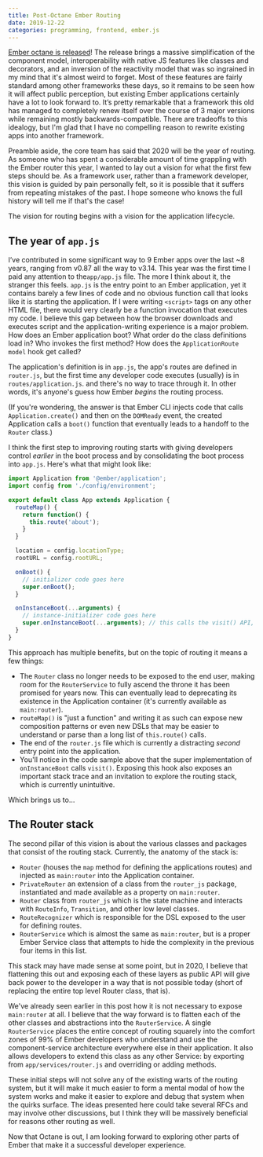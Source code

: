 ```yaml
---
title: Post-Octane Ember Routing
date: 2019-12-22
categories: programming, frontend, ember.js
---
```


[Ember octane is released][1]! The release brings a massive simplification of the component model,
interoperability with native JS features like classes and decorators, and an
inversion of the reactivity model that was so ingrained in my mind that it's almost weird to forget.
Most of these features are fairly standard among other frameworks these days, so it remains to be
seen how it will affect public perception, but existing Ember applications certainly have a lot to
look forward to. It’s pretty remarkable that a framework this old has managed to completely renew
itself over the course of 3 major versions while remaining mostly backwards-compatible. There are
tradeoffs to this idealogy, but I'm glad that I have no compelling reason to rewrite existing apps
into another framework.

Preamble aside, the core team has said that 2020 will be the year of routing. As someone who
has spent a considerable amount of time grappling with the Ember router this year, I wanted to
lay out a vision for what the first few steps should be. As a framework user, rather than a framework
developer, this vision is guided by pain personally felt, so it is possible that it suffers from
repeating mistakes of the past. I hope someone who knows the full history will tell me if that's the case!

The vision for routing begins with a vision for the application lifecycle.

## The year of `app.js`

I’ve contributed in some significant way to 9 Ember apps over the last ~8 years, ranging from v0.87
all the way to v3.14. This year was the first time I paid any attention to the`app/app.js` file.
The more I think about it, the stranger this feels. `app.js` is the entry point to an
Ember application, yet it contains barely a few lines of code and no obvious function call that
looks like it is starting the application. If I were writing `<script>` tags on any other HTML file,
there would very clearly be a function invocation that executes my code. I believe this gap
between how the browser downloads and executes script and the application-writing experience is
a major problem. How does an Ember application boot? What order do the class definitions load in?
Who invokes the first method? How does the `ApplicationRoute` `model` hook get called?

The application's definition is in `app.js`, the app's routes are defined in `router.js`,
but the first time any developer code executes (usually) is in `routes/application.js`. and there's
no way to trace through it. In other words, it's anyone's guess how Ember *begins* the routing
process.

(If you're wondering, the answer is that Ember CLI injects code that calls `Application.create()`
and then on the `DOMReady` event, the created Application calls a `boot()` function that eventually
leads to a handoff to the `Router` class.)

I think the first step to improving routing starts with giving developers control *earlier* in the
boot process and by consolidating the boot process into `app.js`. Here's what that might look like:

```js
import Application from '@ember/application';
import config from './config/environment';

export default class App extends Application {
  routeMap() {
    return function() {
      this.route('about');
    }
  }

  location = config.locationType;
  rootURL = config.rootURL;

  onBoot() {
    // initializer code goes here
    super.onBoot();
  }

  onInstanceBoot(...arguments) {
    // instance-initializer code goes here
    super.onInstanceBoot(...arguments); // this calls the visit() API, which eventually calls Router.transitionTo()
  }
}
```

This approach has multiple benefits, but on the topic of routing it means a few things:

- The `Router` class no longer needs to be exposed to the end user, making room for the
`RouterService` to fully ascend the throne it has been promised for years now. This can eventually
lead to deprecating its existence in the Application container (it's currently available as
`main:router`).
- `routeMap()` is "just a function" and writing it as such can expose new composition patterns or
even new DSLs that may be easier to understand or parse than a long list of `this.route()` calls.
- The end of the `router.js` file which is currently a distracting *second* entry point into the
application.
- You'll notice in the code sample above that the super implementation of `onInstanceBoot` calls
`visit()`. Exposing this hook also exposes an important stack trace and an invitation to explore
the routing stack, which is currently unintuitive.

Which brings us to...

## The Router stack

The second pillar of this vision is about the various classes and packages that consist of the
routing stack. Currently, the anatomy of the stack is:

- `Router` (houses the `map` method for defining the applications routes) and injected as `main:router`
into the Application container.
- `PrivateRouter` an extension of a class from the `router_js` package, instantiated and made available
as a property on `main:router`.
- `Router` class from `router_js` which is the state machine and interacts with `RouteInfo`, `Transition`,
and other low level classes.
- `RouteRecognizer` which is responsible for the DSL exposed to the user for defining routes.
- `RouterService` which is almost the same as `main:router`, but is a proper Ember Service class
that attempts to hide the complexity in the previous four items in this list.

This stack may have made sense at some point, but in 2020, I believe that flattening this out and
exposing each of these layers as public API will give back power to the developer in a way that
is not possible today (short of replacing the entire top level Router class, that is).

We've already seen earlier in this post how it is not necessary to expose `main:router` at all.
I believe that the way forward is to flatten each of the other classes and abstractions into
the `RouterService`. A single `RouterService` places the entire concept of routing squarely into the comfort
zones of 99% of Ember developers who understand and use the component-service architecture everywhere
else in their application. It also allows developers to extend this class as any other Service: by exporting
from `app/services/router.js` and overriding or adding methods.

These initial steps will not solve any of the existing warts of the routing system, but it will make
it much easier to form a mental modal of how the system works and make it easier to explore and debug
that system when the quirks surface. The ideas presented here could take several RFCs and may involve
other discussions, but I think they will be massively beneficial for reasons other routing as well.

Now that Octane is out, I am looking forward to exploring other parts of Ember that make it a successful developer experience.

[1]: https://blog.emberjs.com/2019/12/20/octane-is-here.html
